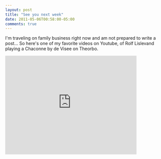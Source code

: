```yaml
---
layout: post
title: "See you next week"
date: 2011-05-06T00:58:00-05:00
comments: true
---
```

I'm traveling on family business right now and am not prepared to write a post... So here's one of my favorite videos on Youtube, of Rolf Lislevand playing a Chaconne by de Visee on Theorbo.

<iframe width="420" height="315" src="http://www.youtube.com/embed/UhKuL75sLfQ" frameborder="0" allowfullscreen></iframe>